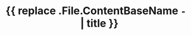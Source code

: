 ---
title: '{{ replace .File.ContentBaseName `-` ` ` | title }}'
summary: "<brief summary of this trip>"
header_image_path: "<url to image showing for this trip>"
map:
  lat: "<latitude of map centre>"
  lon: "<longitude of map centre>"
  zoom: "<zoom level of map>"
trip:
  start_date: '{{ time.Now.Format "2006-01-02" }}'
  end_date: '{{ time.Now.Format "2006-01-02" }}'
  visited_labels:
    - "<country code visited. if >1 country visited, repeat on further lines>"
  places:
    - id: <unique ID of a place visited on this trip>
      lat: <latitude>
      lon: <longitude>
      desc: "<optional description of this place to show on the map>"
      image_url: "<url to the image to show for this place on the map>"
---